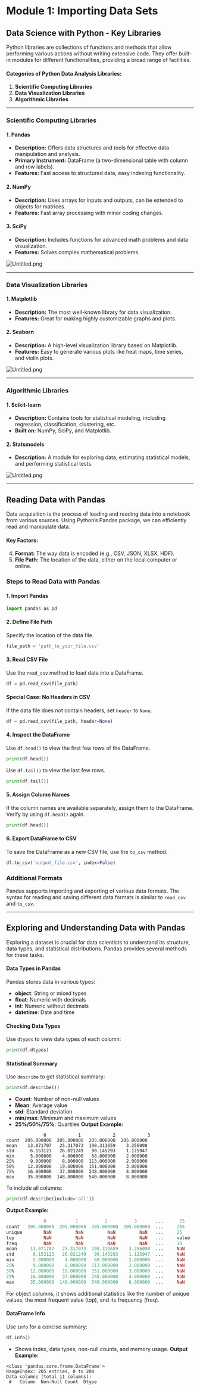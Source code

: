 

# Module 1: Importing Data Sets
## Data Science with Python - Key Libraries
Python libraries are collections of functions and methods that allow performing various actions without writing extensive code. They offer built-in modules for different functionalities, providing a broad range of facilities.
#### Categories of Python Data Analysis Libraries:
1. **Scientific Computing Libraries**
2. **Data Visualization Libraries**
3. **Algorithmic Libraries**

___
### Scientific Computing Libraries
#### 1. **Pandas**
- **Description:** Offers data structures and tools for effective data manipulation and analysis.
- **Primary Instrument:** DataFrame (a two-dimensional table with column and row labels).
- **Features:** Fast access to structured data, easy indexing functionality.
#### 2. **NumPy**
- **Description:** Uses arrays for inputs and outputs, can be extended to objects for matrices.
- **Features:** Fast array processing with minor coding changes.
#### 3. **SciPy**
- **Description:** Includes functions for advanced math problems and data visualization.
- **Features:** Solves complex mathematical problems.

![Untitled.png](https://prod-files-secure.s3.us-west-2.amazonaws.com/03e82b26-cccb-4906-bb56-adabcbdc0655/997ac361-58a8-4f04-bb0f-79fea4baa761/Untitled.png?X-Amz-Algorithm=AWS4-HMAC-SHA256&X-Amz-Content-Sha256=UNSIGNED-PAYLOAD&X-Amz-Credential=ASIAZI2LB4667DCV6PFB%2F20250205%2Fus-west-2%2Fs3%2Faws4_request&X-Amz-Date=20250205T062031Z&X-Amz-Expires=3600&X-Amz-Security-Token=IQoJb3JpZ2luX2VjECYaCXVzLXdlc3QtMiJHMEUCIBPhoeKROuyfzWUxXN3rYeqSflDwQttHrF2Y%2FgbxPn7XAiEArJwiR0hMeFSoIy0s6gBeqq6PGnO45qJePos8d0%2Bwi2kq%2FwMIPxAAGgw2Mzc0MjMxODM4MDUiDINxWfxKvpUga962syrcA9KhWvEZQDer322n4LgTgltrzGsQ9c%2Bo4MOwjrz%2F9TejlIqc3SUlWeeaVbuV2Ewro36GmseSgOKwmKQ%2BoVn2Q8mReZZCGWrAeekLzu83ANnsIgPaV61iS8qCzomQAz6FDKxsE1XRikiL3n9riMo%2FW44178l0kWqKmjaDVub%2Fk820irkvC3sd5kEslHtZvO%2FaYGVLR35dEWNoTtiRyRbwQxqTzXas%2BOx8yyPvGayY5fz5PMMnvCPk7elLz1ma%2F8NYqY2bYVZPgLKFax6dXojSbo43DIFJ93u7JpJ4Ez2LqGWxydWr7CkqL5DYasQ272WqGuWHibpCmdrGRS2gV6qObWx196yj02yUfSOQ0A5GKSuKwoBCqjxVrh6qIz2HU4svgghRRuIHGGMY0IncJCjb42HBI%2Ffm1StkzMWrU6xfDkI2ono%2BXwGAZH%2B1AqMHbb45bVdNaq%2F7Y5MXa0h5%2FxRSqGfEKkwpt9wbl2%2FC4C%2F6MqwcRwSMbvAV%2Fx7W4SRCo%2FOCNdtx9Q%2Blf1tBngvXwGEm05DENPSXLpH2%2BqOW8IG0oH3Q0mNMf4BLj16JxZtE1iic5e1ohc63LC3xq6on7bxRuNR9C00c7yGc%2BKlUYCYEyZqbf2T57NNvTSLavx82MIH6i70GOqUBJmR0PZRQz6NE0jVK3xJe47q294w%2BvAs%2FcIYUEvQRekKj9Cv68xIQvxwKUV%2FuQIL57woowxC3CtsMJumOKyIJjbr6Nt1goepwkQYX%2FZobHkEjkUAkBnt8d2CZipI0E7vJxpUrMMZhl2eangfVG1FHv3XbFkZ2PM0Cadw0Afhm5RroqglC5KP983Lp7scYAS51ex8n3nrZxHl6bdcFARENaCxEO6Bc&X-Amz-Signature=001da4e80bf7515bb53b203646519e3cac1ebbe4efdb389c4f1313ea0bd809ab&X-Amz-SignedHeaders=host&x-id=GetObject)
___
### Data Visualization Libraries
#### 1. **Matplotlib**
- **Description:** The most well-known library for data visualization.
- **Features:** Great for making highly customizable graphs and plots.
#### 2. **Seaborn**
- **Description:** A high-level visualization library based on Matplotlib.
- **Features:** Easy to generate various plots like heat maps, time series, and violin plots.

![Untitled.png](https://prod-files-secure.s3.us-west-2.amazonaws.com/03e82b26-cccb-4906-bb56-adabcbdc0655/733d1e42-5a53-4fd8-90c1-3d85254369a6/Untitled.png?X-Amz-Algorithm=AWS4-HMAC-SHA256&X-Amz-Content-Sha256=UNSIGNED-PAYLOAD&X-Amz-Credential=ASIAZI2LB466ZRXHPYCW%2F20250205%2Fus-west-2%2Fs3%2Faws4_request&X-Amz-Date=20250205T062030Z&X-Amz-Expires=3600&X-Amz-Security-Token=IQoJb3JpZ2luX2VjECYaCXVzLXdlc3QtMiJHMEUCIBHPVFDLSIfRfgoIqr0S4YXVSQMfgTBLvm6%2BJGP87i89AiEA%2FGF%2FfhnkwflXW7fRNvWsoSqWUu%2BiJy1v80hBcQapV%2FIq%2FwMIPxAAGgw2Mzc0MjMxODM4MDUiDPP7YydTYKWuoVxv5yrcAybrd%2BIAbOQ5l4%2B1ytMlQ%2BvNmJBP7N2vGqB3DBb4xFlF5vy80C9HY6uDAmQvtwcPbXC5FtXCTDYATq6rJ3UgPmahvdudw%2FYgOZIMsCG3dvJecg%2BnORrCXzqGScMWnmacbXsBkwsxSoyHQ4J7FkB2OMiiDdTj2514fsS%2BeHqFbV8I5eYaLZVnxhj%2BibX%2BMQzRLrLexVgp7GnOkVs5earQKi6oX0CRWWQnd%2BU389OxqUVgeUMtyi8VgUpbL1ehvVPf6qeYVdv3e0QGtpdz7md%2BMQlsF%2BsvZN5Cf%2FRQRjN5svrgKfU7VwqJ%2B0FJQ1kFkxu0S0VXxazw6Jla0MOrEzFK1gIqArVbKZsf%2BTBPDgUvNBbiVZKdeq5XEUGqv%2B%2BvwZGBearCG57fy7lQO5v5MeI1OokClAxpPbHa%2B9B9lqDOEFi8Zx%2FJv%2FYyx3%2FZkJsTNaMcsgAIXicqJoMiddOJI1bAoJpDHjy0xvIDHv8uYeOdKLgR4RxtENTSCfzAaRWzr61vazEne6dCQ1d8MlpqYROtW2l%2B9xmq7uMNyyhWKm06zY0xtg9hhbR6kd9OcWtx2YZON%2FwvPMHTuYWlyDIYo9tU3yKjtY5V91UiM8AD1nhtNARZ4b9GtuQswYxMu0WwMKH5i70GOqUB%2FqqKEhOrXBmveM%2B0Jnvu6qUT95H8l8gLdd8S7EfV2kxJFVQNSKav8onD7%2BPA0uYDvAyms%2F%2Fm%2FAF1ZkZdFaHbpqZmttWAd3eRry4mE78j1a7jdsdm4Z2MoWo%2Brw0QTrprsOthnt7SsjGi5EzEhwxBAUvmVP82V%2B2JM5wQyJzPIazrE25BPhorI2XfY7mTOLtjEDLk4YJgbc7DcR5s61cL5jYZUu%2Bo&X-Amz-Signature=5f487a320d60ee6d4caac2b62ea5968efe3fcff4984c6fdc68802719e36cedd1&X-Amz-SignedHeaders=host&x-id=GetObject)
___
### Algorithmic Libraries
#### 1. **Scikit-learn**
- **Description:** Contains tools for statistical modeling, including regression, classification, clustering, etc.
- **Built on:** NumPy, SciPy, and Matplotlib.
#### 2. **Statsmodels**
- **Description:** A module for exploring data, estimating statistical models, and performing statistical tests.

![Untitled.png](https://prod-files-secure.s3.us-west-2.amazonaws.com/03e82b26-cccb-4906-bb56-adabcbdc0655/c62885f5-417d-4179-834f-d68f8f2bdf39/Untitled.png?X-Amz-Algorithm=AWS4-HMAC-SHA256&X-Amz-Content-Sha256=UNSIGNED-PAYLOAD&X-Amz-Credential=ASIAZI2LB466ZRXHPYCW%2F20250205%2Fus-west-2%2Fs3%2Faws4_request&X-Amz-Date=20250205T062030Z&X-Amz-Expires=3600&X-Amz-Security-Token=IQoJb3JpZ2luX2VjECYaCXVzLXdlc3QtMiJHMEUCIBHPVFDLSIfRfgoIqr0S4YXVSQMfgTBLvm6%2BJGP87i89AiEA%2FGF%2FfhnkwflXW7fRNvWsoSqWUu%2BiJy1v80hBcQapV%2FIq%2FwMIPxAAGgw2Mzc0MjMxODM4MDUiDPP7YydTYKWuoVxv5yrcAybrd%2BIAbOQ5l4%2B1ytMlQ%2BvNmJBP7N2vGqB3DBb4xFlF5vy80C9HY6uDAmQvtwcPbXC5FtXCTDYATq6rJ3UgPmahvdudw%2FYgOZIMsCG3dvJecg%2BnORrCXzqGScMWnmacbXsBkwsxSoyHQ4J7FkB2OMiiDdTj2514fsS%2BeHqFbV8I5eYaLZVnxhj%2BibX%2BMQzRLrLexVgp7GnOkVs5earQKi6oX0CRWWQnd%2BU389OxqUVgeUMtyi8VgUpbL1ehvVPf6qeYVdv3e0QGtpdz7md%2BMQlsF%2BsvZN5Cf%2FRQRjN5svrgKfU7VwqJ%2B0FJQ1kFkxu0S0VXxazw6Jla0MOrEzFK1gIqArVbKZsf%2BTBPDgUvNBbiVZKdeq5XEUGqv%2B%2BvwZGBearCG57fy7lQO5v5MeI1OokClAxpPbHa%2B9B9lqDOEFi8Zx%2FJv%2FYyx3%2FZkJsTNaMcsgAIXicqJoMiddOJI1bAoJpDHjy0xvIDHv8uYeOdKLgR4RxtENTSCfzAaRWzr61vazEne6dCQ1d8MlpqYROtW2l%2B9xmq7uMNyyhWKm06zY0xtg9hhbR6kd9OcWtx2YZON%2FwvPMHTuYWlyDIYo9tU3yKjtY5V91UiM8AD1nhtNARZ4b9GtuQswYxMu0WwMKH5i70GOqUB%2FqqKEhOrXBmveM%2B0Jnvu6qUT95H8l8gLdd8S7EfV2kxJFVQNSKav8onD7%2BPA0uYDvAyms%2F%2Fm%2FAF1ZkZdFaHbpqZmttWAd3eRry4mE78j1a7jdsdm4Z2MoWo%2Brw0QTrprsOthnt7SsjGi5EzEhwxBAUvmVP82V%2B2JM5wQyJzPIazrE25BPhorI2XfY7mTOLtjEDLk4YJgbc7DcR5s61cL5jYZUu%2Bo&X-Amz-Signature=9ba140d043aabbec278e661688732e1d65825fb21ed78a802ba3a133727cb0ce&X-Amz-SignedHeaders=host&x-id=GetObject)
___
## Reading Data with Pandas
Data acquisition is the process of loading and reading data into a notebook from various sources. Using Python’s Pandas package, we can efficiently read and manipulate data.
#### Key Factors:
4. **Format:** The way data is encoded (e.g., CSV, JSON, XLSX, HDF).
5. **File Path:** The location of the data, either on the local computer or online.
### Steps to Read Data with Pandas
#### 1. **Import Pandas**
```python
import pandas as pd
```
#### 2. **Define File Path**
Specify the location of the data file.
```python
file_path = 'path_to_your_file.csv'
```
#### 3. **Read CSV File**
Use the `read_csv` method to load data into a DataFrame.
```python
df = pd.read_csv(file_path)
```
#### Special Case: No Headers in CSV
If the data file does not contain headers, set `header` to `None`.
```python
df = pd.read_csv(file_path, header=None)
```
#### 4. **Inspect the DataFrame**
Use `df.head()` to view the first few rows of the DataFrame.
```python
print(df.head())
```
Use `df.tail()` to view the last few rows.
```python
print(df.tail())
```
#### 5. **Assign Column Names**
If the column names are available separately, assign them to the DataFrame.
Verify by using `df.head()` again.
```python
print(df.head())
```
#### 6. **Export DataFrame to CSV**
To save the DataFrame as a new CSV file, use the `to_csv` method.
```python
df.to_csv('output_file.csv', index=False)
```
### Additional Formats
Pandas supports importing and exporting of various data formats. The syntax for reading and saving different data formats is similar to `read_csv` and `to_csv`.
___
## Exploring and Understanding Data with Pandas
Exploring a dataset is crucial for data scientists to understand its structure, data types, and statistical distributions. Pandas provides several methods for these tasks.
#### Data Types in Pandas
Pandas stores data in various types:
- **object**: String or mixed types
- **float**: Numeric with decimals
- **int**: Numeric without decimals
- **datetime**: Date and time
#### Checking Data Types
Use `dtypes` to view data types of each column:
```python
print(df.dtypes)
```
#### Statistical Summary
Use `describe` to get statistical summary:
```python
print(df.describe())
```
- **Count**: Number of non-null values
- **Mean**: Average value
- **std**: Standard deviation
- **min/max**: Minimum and maximum values
- **25%/50%/75%**: Quartiles
**Output Example:**
```plain text
              0            1            2            3
count  205.000000  205.000000  205.000000  205.000000
mean    13.071707   25.317073  198.313659    3.256098
std      6.153123   26.021249   90.145293    1.125947
min      5.000000    4.000000   68.000000    2.000000
25%      9.000000    8.000000  113.000000    2.000000
50%     12.000000   19.000000  151.000000    3.000000
75%     16.000000   37.000000  248.000000    4.000000
max     35.000000  148.000000  540.000000    8.000000
```
To include all columns:
```python
print(df.describe(include='all'))
```
**Output Example:**
```r
              0           1          2          3       ...      25       26       27
count   205.000000  205.000000  205.000000  205.000000  ...     205      205      205
unique        NaN         NaN         NaN         NaN   ...     25       25       25
top           NaN         NaN         NaN         NaN   ...     value    value    value
freq          NaN         NaN         NaN         NaN   ...     10       10       10
mean     13.071707   25.317073  198.313659    3.256098  ...     NaN      NaN      NaN
std       6.153123   26.021249   90.145293    1.125947  ...     NaN      NaN      NaN
min       5.000000    4.000000   68.000000    2.000000  ...     NaN      NaN      NaN
25%       9.000000    8.000000  113.000000    2.000000  ...     NaN      NaN      NaN
50%      12.000000   19.000000  151.000000    3.000000  ...     NaN      NaN      NaN
75%      16.000000   37.000000  248.000000    4.000000  ...     NaN      NaN      NaN
max      35.000000  148.000000  540.000000    8.000000  ...     NaN      NaN      NaN
```
For object columns, it shows additional statistics like the number of unique values, the most frequent value (top), and its frequency (freq).
#### DataFrame Info
Use `info` for a concise summary:
```python
df.info()
```
- Shows index, data types, non-null counts, and memory usage.
**Output Example:**
```less
<class 'pandas.core.frame.DataFrame'>
RangeIndex: 205 entries, 0 to 204
Data columns (total 11 columns):
 #   Column  Non-Null Count  Dtype
